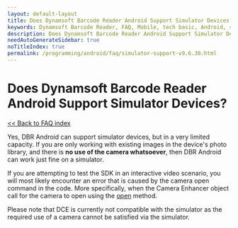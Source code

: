 ```yaml
---
layout: default-layout
title: Does Dynamsoft Barcode Reader Android Support Simulator Devices?
keywords: Dynamsoft Barcode Reader, FAQ, Mobile, tech basic, Android, simulator, camera
description: Does Dynamsoft Barcode Reader Android Support Simulator Devices?
needAutoGenerateSidebar: true
noTitleIndex: true
permalink: /programming/android/faq/simulator-support-v9.6.30.html
---
```


# Does Dynamsoft Barcode Reader Android Support Simulator Devices?

[<< Back to FAQ index](index.html)

Yes, DBR Android can support simulator devices, but in a very limited capacity. If you are only working with existing images in the device's photo library, and there is **no use of the camera whatsoever**, then DBR Android can work just fine on a simulator.

If you are attempting to test the SDK in an interactive video scenario, you will most likely encounter an error that is caused by the camera open command in the code. More specifically, when the Camera Enhancer object call for the camera to open using the [open](https://www.dynamsoft.com/camera-enhancer/docs/mobile/programming/android/primary-api/camera-enhancer.html#open) method.

Please note that DCE is currently not compatible with the simulator as the required use of a camera cannot be satisfied via the simulator.